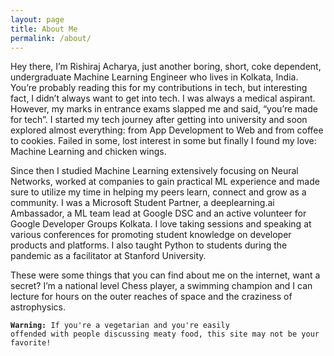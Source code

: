 ```yaml
---
layout: page
title: About Me
permalink: /about/
---
```


Hey there, I’m Rishiraj Acharya, just another boring, short, coke dependent, undergraduate Machine Learning Engineer who lives in Kolkata, India. You’re probably reading this for my contributions in tech, but interesting fact, I didn’t always want to get into tech. I was always a medical aspirant. However, my marks in entrance exams slapped me and said, “you’re made for tech”. I started my tech journey after getting into university and soon explored almost everything: from App Development to Web and from coffee to cookies. Failed in some, lost interest in some but finally I found my love: Machine Learning and chicken wings.

Since then I studied Machine Learning extensively focusing on Neural Networks, worked at companies to gain practical ML experience and made sure to utilize my time in helping my peers learn, connect and grow as a community. I was a Microsoft Student Partner, a deeplearning.ai Ambassador, a ML team lead at Google DSC and an active volunteer for Google Developer Groups Kolkata. I love taking sessions and speaking at various conferences for promoting student knowledge on developer products and platforms. I also taught Python to students during the pandemic as a facilitator at Stanford University.

These were some things that you can find about me on the internet, want a secret? I’m a national level Chess player, a swimming champion and I can lecture for hours on the outer reaches of space and the craziness of astrophysics.

<code><b>Warning:</b> If you're a vegetarian and you're easily offended with people discussing meaty food, this site may not be your favorite!</code>
